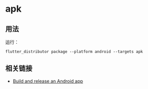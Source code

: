 # apk

## 用法

运行：

```
flutter_distributor package --platform android --targets apk
```

## 相关链接

* [Build and release an Android app](https://docs.flutter.dev/deployment/android)
